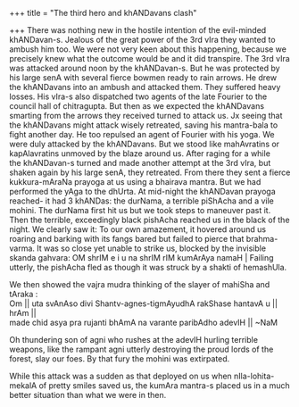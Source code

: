 +++
title = "The third hero and khANDavans clash"

+++
There was nothing new in the hostile intention of the evil-minded
khANDavan-s. Jealous of the great power of the 3rd vIra they wanted to
ambush him too. We were not very keen about this happening, because we
precisely knew what the outcome would be and it did transpire. The 3rd
vIra was attacked around noon by the khANDavan-s. But he was protected
by his large senA with several fierce bowmen ready to rain arrows. He
drew the khANDavans into an ambush and attacked them. They suffered
heavy losses. His vIra-s also dispatched two agents of the late Fourier
to the council hall of chitragupta. But then as we expected the
khANDavans smarting from the arrows they received turned to attack us.
Jx seeing that the khANDavans might attack wisely retreated, saving his
mantra-bala to fight another day. He too repulsed an agent of Fourier
with his yoga. We were duly attacked by the khANDavans. But we stood
like mahAvratins or kapAlavratins unmoved by the blaze around us. After
raging for a while  
the khANDavan-s turned and made another attempt at the 3rd vIra, but
shaken again by his large senA, they retreated. From there they sent a
fierce kukkura-mAraNa prayoga at us using a bhairava mantra. But we had
performed the yAga to the dhUrta. At mid-night the khANDavan prayoga
reached- it had 3 khANDas: the durNama, a terrible piShAcha and a vile
mohini. The durNama first hit us but we took steps to maneuver past it.
Then the terrible, exceedingly black pishAcha reached us in the black of
the night. We clearly saw it: To our own amazement, it hovered around us
roaring and barking with its fangs bared but failed to pierce that
brahma-varma. It was so close yet unable to strike us, blocked by the
invisible skanda gahvara: OM shrIM e i u na shrIM rIM kumArAya namaH |
Failing utterly, the pishAcha fled as though it was struck by a shakti
of hemashUla.

We then showed the vajra mudra thinking of the slayer of mahiSha and
tAraka :  
Om || uta svAnAso divi Shantv-agnes-tigmAyudhA rakShase hantavA u ||
hrAm ||  
made chid asya pra rujanti bhAmA na varante paribAdho adevIH || \~NaM

Oh thundering son of agni who rushes at the adevIH hurling terrible
weapons, like the rampant agni utterly destroying the proud lords of the
forest, slay our foes. By that fury the mohini was extirpated.

While this attack was a sudden as that deployed on us when
nIla-lohita-mekalA of pretty smiles saved us, the kumAra mantra-s placed
us in a much better situation than what we were in then.
